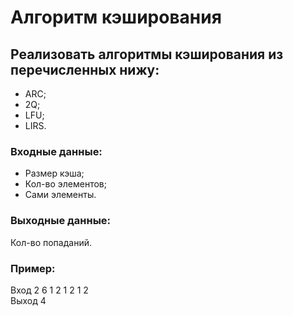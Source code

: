 # Алгоритм кэширования
## Реализовать алгоритмы кэширования из перечисленных нижу:
* ARC;
* 2Q;
* LFU;
* LIRS.

### Входные данные:  
* Размер кэша;  
* Кол-во элементов;  
* Сами элементы.  

### Выходные данные:  
Кол-во попаданий.

### Пример:  
Вход 2 6 1 2 1 2 1 2  
Выход 4